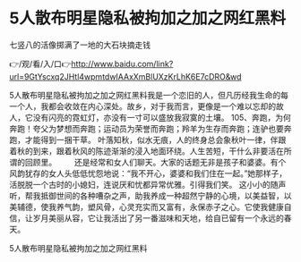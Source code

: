 # 5人散布明星隐私被拘加之加之网红黑料
七竖八的活像掷满了一地的大石块摘走钱

👉/观/看/入/口👉http://www.baidu.com/link?url=9GtYscxq2JHtl4wpmtdwIAAxXmBlUXzKrLhK6E7cDRO&wd

5人散布明星隐私被拘加之加之网红黑料我是一个恋旧的人，但凡历经我生命的每一个人，我都会收敛在内心深处。故乡，对于我而言，更像是一个难以忘却的故人，它没有闪亮的霓虹灯，亦没有一寸可以盛放我寂寞的土壤。
		105、奔跑，为何奔跑！夸父为梦想而奔跑；运动员为荣誉而奔跑；羚羊为生存而奔跑；连驴也要奔跑，才能得到一捆干草。
叶落知秋，似水无痕，人的终身总会象秋叶一律，伴跟着秋的到来，跟着秋风的陈迹渐渐的浸入地面环绕。人生苦短，干什么非要活在所谓的回顾里。
　　还是经常和女人们聊天。大家的话题无非是孩子和婆婆。有个风韵犹存的女人头低低忧怨地说：“我不开心，婆婆和我们住在一起。”她那样子，活脱脱一个古时的小媳妇，连说厌和忧都异常优雅。引得我们笑。
这小小的随声听，帮我抵御世间的各种嘈杂之声，助我养成一种超然宁静的心境，以美益智，以美辅德，使我养气韵，塑风骨，心灵充实而又富有，永保赤子之心。它使我健康自信，让岁月美丽从容，它让我活出了另一番滋味和天地，给自已留有一个永远的春天。

5人散布明星隐私被拘加之加之网红黑料
